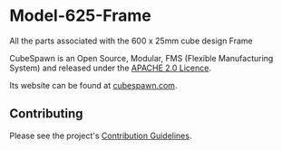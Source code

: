 Model-625-Frame
===============

All the parts associated with the 600 x 25mm cube design Frame

CubeSpawn is an Open Source, Modular, FMS (Flexible Manufacturing System)
and released under the [APACHE 2.0 Licence](http://www.apache.org/licenses/).

Its website can be found at [cubespawn.com](http://cubespawn.com).

Contributing
------------

Please see the project's [Contribution Guidelines](https://github.com/CubeSpawnParts/Model-625-Frame/blob/Model-625/CONTRIBUTING.md).

